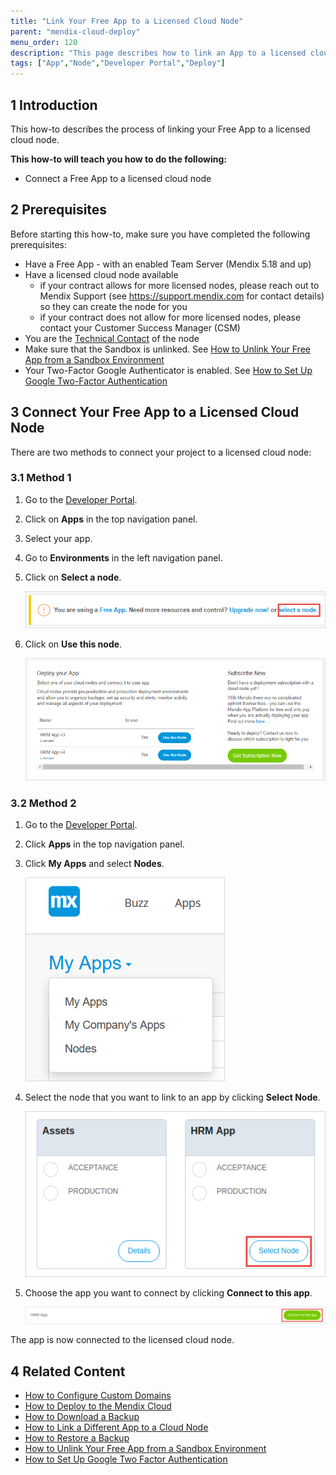```yaml
---
title: "Link Your Free App to a Licensed Cloud Node"
parent: "mendix-cloud-deploy"
menu_order: 120
description: "This page describes how to link an App to a licensed cloud node."
tags: ["App","Node","Developer Portal","Deploy"]
---
```


## 1 Introduction

This how-to describes the process of linking your Free App to a licensed cloud node.

**This how-to will teach you how to do the following:**

*   Connect a Free App to a licensed cloud node

## 2 Prerequisites

Before starting this how-to, make sure you have completed the following prerequisites:

*   Have a Free App - with an enabled Team Server (Mendix 5.18 and up)
*   Have a licensed cloud node available
    * if your contract allows for more licensed nodes, please reach out to Mendix Support (see https://support.mendix.com for contact details) so they can create the node for you
    * if your contract does not allow for more licensed nodes, please contact your Customer Success Manager (CSM)
*   You are the [Technical Contact](/developerportal/company-app-roles/technical-contact) of the node
*   Make sure that the Sandbox is unlinked. See [How to Unlink Your Free App from a Sandbox Environment](/deveoperportal/howto/how-to-unlink-sandbox)
*   Your Two-Factor Google Authenticator is enabled. See [How to Set Up Google Two-Factor Authentication](/howtogeneral/support/how-to-set-up-two-factor-authentication-with-google-authenticator)

## 3 Connect Your Free App to a Licensed Cloud Node
There are two methods to connect your project to a licensed cloud node:

### 3.1 Method 1

1.  Go to the [Developer Portal](http://home.mendix.com).
2.  Click on **Apps** in the top navigation panel.
2.  Select your app.
3.  Go to **Environments** in the left navigation panel.
4.  Click on **Select a node**.

    ![](attachments/how-to-link-app-to-node/link-node.png)

5.  Click on **Use this node**.

    ![](attachments/how-to-link-app-to-node/choose-node.png)

### 3.2 Method 2

1.  Go to the [Developer Portal](http://home.mendix.com).
2.  Click **Apps** in the top navigation panel.
2.  Click **My Apps** and select **Nodes**.

    ![](attachments/how-to-link-app-to-node/myapps.png)

3. Select the node that you want to link to an app by clicking **Select Node**.    

    ![](attachments/how-to-link-app-to-node/select-node.png)

4.  Choose the app you want to connect by clicking **Connect to this app**.

    ![](attachments/how-to-link-app-to-node/connect-app.png)

The app is now connected to the licensed cloud node.

## 4 Related Content

*   [How to Configure Custom Domains](/developerportal/howto/custom-domains)
*   [How to Deploy to the Mendix Cloud](mendix-cloud-deploy)
*   [How to Download a Backup](/developerportal/howto/how-to-download-a-backup)
*   [How to Link a Different App to a Cloud Node](/developerportal/howto/how-to-link-a-different-app-to-a-node)
*   [How to Restore a Backup](/developerportal/howto/how-to-restore-a-backup)
*   [How to Unlink Your Free App from a Sandbox Environment](/developerportal/howto/how-to-unlink-sandbox)
*   [How to Set Up Google Two Factor Authentication](/howtogeneral/support/how-to-set-up-two-factor-authentication-with-google-authenticator)
